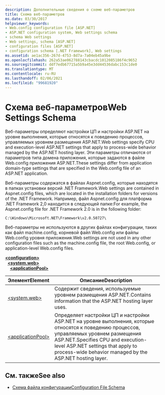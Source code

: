 ```yaml
---
description: Дополнительные сведения о схеме веб-параметров
title: Схема веб-параметров
ms.date: 03/30/2017
helpviewer_keywords:
- Web.config configuration file [ASP.NET]
- ASP.NET configuration system, Web settings schema
- schema Web settings
- Web settings, schema [ASP.NET]
- configuration files [ASP.NET]
- configuration schema [.NET Framework], Web settings
ms.assetid: ae1ac356-267d-4753-8d7a-7a04eb45a9be
ms.openlocfilehash: 262a53ae062788143cbacdc1012085186f4c9652
ms.sourcegitcommit: ddf7edb67715a5b9a45e3dd44536dabc153c1de0
ms.translationtype: MT
ms.contentlocale: ru-RU
ms.lasthandoff: 02/06/2021
ms.locfileid: "99681920"
---
```

# <a name="web-settings-schema"></a><span data-ttu-id="a1f0d-103">Схема веб-параметров</span><span class="sxs-lookup"><span data-stu-id="a1f0d-103">Web Settings Schema</span></span>

<span data-ttu-id="a1f0d-104">Веб-параметры определяют настройки ЦП и настройки ASP.NET на уровне выполнения, которые относятся к поведению процессов, управляемых уровнем размещения ASP.NET.</span><span class="sxs-lookup"><span data-stu-id="a1f0d-104">Web settings specify CPU and execution-level ASP.NET settings that apply to process-wide behavior managed by the ASP.NET hosting layer.</span></span> <span data-ttu-id="a1f0d-105">Эти параметры отличаются от параметров типа домена приложения, которые задаются в файле Web.config приложения ASP.NET.</span><span class="sxs-lookup"><span data-stu-id="a1f0d-105">These settings differ from application domain-type settings that are specified in the Web.config file of an ASP.NET application.</span></span>  
  
<span data-ttu-id="a1f0d-106">Веб-параметры содержатся в файлах Aspnet.config, которые находятся в папках установки версий .NET Framework.</span><span class="sxs-lookup"><span data-stu-id="a1f0d-106">Web settings are contained in Aspnet.config files, which are located in the installation folders for versions of the .NET Framework.</span></span> <span data-ttu-id="a1f0d-107">Например, файл Aspnet.config для платформа .NET Framework 2,0 находится в следующей папке:</span><span class="sxs-lookup"><span data-stu-id="a1f0d-107">For example, the Aspnet.config file for .NET Framework 2.0 is in the following folder:</span></span>  
  
`C:\Windows\Microsoft.NET\Framework\v2.0.50727\`  
  
<span data-ttu-id="a1f0d-108">Веб-параметры не используются в других файлах конфигурации, таких как файл machine.config, корневой файл Web.config или файлы Web.config уровня приложения.</span><span class="sxs-lookup"><span data-stu-id="a1f0d-108">Web settings are not used in any other configuration files such as the machine.config file, the root Web.config, or application-level Web.config files.</span></span>  

[**\<configuration>**](../configuration-element.md)\
&nbsp;&nbsp;[**\<system.web>**](system-web-element-web-settings.md)\
&nbsp;&nbsp;&nbsp;&nbsp;[**\<applicationPool>**](applicationpool-element-web-settings.md)

|<span data-ttu-id="a1f0d-109">Элемент</span><span class="sxs-lookup"><span data-stu-id="a1f0d-109">Element</span></span>|<span data-ttu-id="a1f0d-110">Описание</span><span class="sxs-lookup"><span data-stu-id="a1f0d-110">Description</span></span>|  
|-------------|-----------------|  
|[\<system.web>](system-web-element-web-settings.md)|<span data-ttu-id="a1f0d-111">Содержит сведения, используемые уровнем размещения ASP.NET.</span><span class="sxs-lookup"><span data-stu-id="a1f0d-111">Contains information that the ASP.NET hosting layer uses.</span></span>|  
|[\<applicationPool>](applicationpool-element-web-settings.md)|<span data-ttu-id="a1f0d-112">Определяет настройки ЦП и настройки ASP.NET на уровне выполнения, которые относятся к поведению процессов, управляемых уровнем размещения ASP.NET.</span><span class="sxs-lookup"><span data-stu-id="a1f0d-112">Specifies CPU and execution-level ASP.NET settings that apply to process-wide behavior managed by the ASP.NET hosting layer.</span></span>|  
  
## <a name="see-also"></a><span data-ttu-id="a1f0d-113">См. также</span><span class="sxs-lookup"><span data-stu-id="a1f0d-113">See also</span></span>

- [<span data-ttu-id="a1f0d-114">Схема файла конфигурации</span><span class="sxs-lookup"><span data-stu-id="a1f0d-114">Configuration File Schema</span></span>](../index.md)
